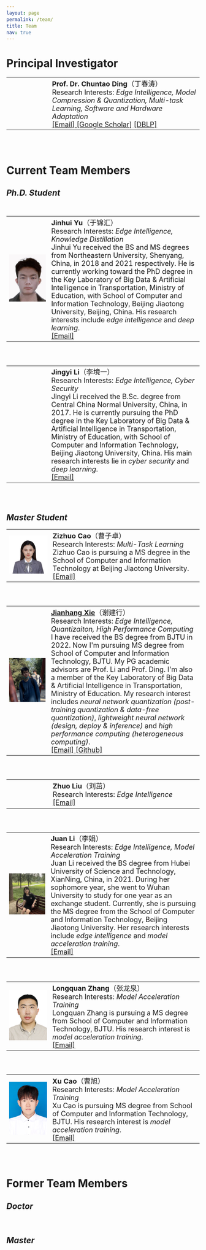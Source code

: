 ```yaml
---
layout: page
permalink: /team/
title: Team
nav: true
---
```


# **Principal Investigator**
<table  rules="none">
	<tr>
		<td width="180">
<!-- 			<left>
			<img src="/assets/img/prof_pic.jpg" width=150/>
			</left> -->
		</td>
		<td width="600" >
			<left>
				<font size="4"><b>Prof. Dr. Chuntao Ding</b>（丁春涛）<br/>
<!--                                     Director & PI <br/> -->
                                    Research Interests: <i>Edge Intelligence, Model Compression & Quantization, Multi-task Learning, Software and Hardware Adaptation</i> <br/>
									<a href="mailto:chtding@bjtu.edu.cn">[Email]   </a>
									<a href="https://scholar.google.com/citations?user=MVlO39QAAAAJ&hl=zh-CN&oi=ao">[Google Scholar]</a>
					<a href="https://dblp.org/pid/150/4003.html">[DBLP]   </a>
				</font> 
			</left>
		</td>
    </tr>
</table>
<br>
<br>

# **Current Team Members**
## *Ph.D. Student*
<br>
<table  rules="none">
	<tr>
		<td width="180">
			<left>
			<img src="/assets/img/yujinhui.png" width=150/>
			</left>
		</td>
		<td width="600" >
			<left>
				<font size="4"><b>Jinhui Yu</b>（于锦汇）<br/>
                                    Research Interests: <i>Edge Intelligence, Knowledge Distillation</i> <br/>
				     Jinhui Yu received the BS and MS degrees from Northeastern University, Shenyang, China, in 2018 and 2021 respectively. He is currently working toward the PhD degree in the Key Laboratory of Big Data & Artificial Intelligence in Transportation, Ministry of Education, with School of Computer and Information Technology, Beijing Jiaotong University, Beijing, China. His research interests include <i>edge intelligence</i> and <i>deep learning</i>. <br/>
				<a href="mailto:chuntaoding@163.com">[Email]   </a>
				</font> 
			</left>
		</td>
    </tr>
</table>
<br>
<br>

<table  rules="none">
	<tr>
		<td width="180">
<!-- 			<left>
			<img src="/assets/img/prof_pic.jpg" width=150/>
			</left> -->
		</td>
		<td width="600" >
			<left>
				<font size="4"><b>Jingyi Li</b>（李境一） <br/>
                                    Research Interests: <i>Edge Intelligence, Cyber Security</i> <br/>
Jingyi Li received the B.Sc. degree from Central China Normal University, China, in 2017. He is currently pursuing the PhD degree in the Key Laboratory of Big Data & Artificial Intelligence in Transportation, Ministry of Education, with School of Computer and Information Technology, Beijing Jiaotong University, China. His main research interests lie in <i>cyber security</i> and <i>deep learning</i>.<br/>
				<a href="mailto:22110139@bjtu.edu.cn">[Email]</a>
				</font> 
			</left>
		</td>
    </tr>
</table>
<br>
<br>

## *Master Student*
<table  rules="none">
	<tr>
		<td width="180">
			<left>
			<img src="/assets/img/caozizhuo.png" width=150/>
			</left>
		</td>
		<td width="600" >
			<left>
				<font size="4"><b>Zizhuo Cao</b>（曹子卓） <br/>
                                    Research Interests: <i>Multi-Task Learning</i> <br/>
				Zizhuo Cao is pursuing a MS degree in the School of Computer and Information Technology at Beijing Jiaotong University.<br/>
				<a href="mailto:ninelie216@gmail.com">[Email]   </a>
				</font> 
			</left>
		</td>
    </tr>
</table>
<br>
<br>

<table  rules="none">
	<tr>
		<td width="180">
			<left>
			<img src="/assets/img/jhx.png" width=150/>
			</left>
		</td>
		<td width="600" >
			<left>
				<font size="4"><b><a href="https://jianhayes.github.io/">Jianhang Xie</a></b>（谢建行）<br/>
                                    Research Interests: <i>Edge Intelligence, Quantizaiton, High Performance Computing</i> <br/>
					I have received the BS degree from BJTU in 2022. Now I'm pursuing MS degree from School of Computer and Information Technology, BJTU. My PG academic advisors are Prof. Li and Prof. Ding. I'm also a member of the Key Laboratory of Big Data & Artificial Intelligence in Transportation, Ministry of Education. My research interest includes <i>neural network quantization (post-training quantization & data-free quantization)</i>, <i>lightweight neural network (design, deploy & inference)</i> and <i>high performance computing (heterogeneous computing)</i>. <br/>
									<a href="mailto:xiejianhang@bjtu.edu.cn">[Email]   </a>
									<a href="https://github.com/jianhayes">[Github]   </a>
				</font> 
			</left>
		</td>
    </tr>
</table>
<br>
<br>

<table  rules="none">
	<tr>
		<td width="180">
<!-- 			<left>
			<img src="/assets/img/prof_pic.jpg" width=150/>
			</left> -->
		</td>
		<td width="600" >
			<left>
				<font size="4"><b>Zhuo Liu</b>（刘茁）<br/>
<!--                                     Director & PI <br/> -->
                                    Research Interests: <i>Edge Intelligence</i> <br/>
									<a href="mailto:chuntaoding@163.com">[Email]   </a>
<!-- 									<a href="https://scholar.google.com/citations?hl=zh-CN&user=k4SdlbcAAAAJ">[Google Scholar]</a> -->
				</font> 
			</left>
		</td>
    </tr>
</table>
<br>
<br>

<table  rules="none">
	<tr>
		<td width="180">
			<left>
			<img src="/assets/img/lijuan.jpg" width=150/>
			</left>
		</td>
		<td width="600" >
			<left>
				<font size="4"><b>Juan Li</b>（李娟）<br/>
                                    Research Interests: <i>Edge Intelligence, Model Acceleration Training</i> <br/>
					Juan Li received the BS degree from Hubei University of Science and Technology, XianNing, China, in 2021. During her sophomore year, she went to Wuhan University to study for one year as an exchange student. Currently, she is pursuing the MS degree from the School of Computer and Information Technology, Beijing Jiaotong University. Her research interests include <i>edge intelligence</i> and <i>model acceleration training</i>.<br/>
									<a href="mailto:lijuan_yimi@163.com">[Email]   </a>
<!-- 									<a href="https://scholar.google.com/citations?hl=zh-CN&user=k4SdlbcAAAAJ">[Google Scholar]</a> -->
				</font> 
			</left>
		</td>
    </tr>
</table>
<br>
<br>

<table  rules="none">
	<tr>
		<td width="180">
 			<left>
			<img src="/assets/img/zhanglongquan.jpg" width=150/>
			</left>
		</td>
		<td width="600" >
			<left>
				<font size="4"><b>Longquan Zhang</b>（张龙泉）<br/>
                                    Research Interests: <i>Model Acceleration Training</i> <br/>
					Longquan Zhang is pursuing a MS degree from School of Computer and Information Technology, BJTU. His research interest is <i>model acceleration training</i>.<br/>
									<a href="mailto:23125287@bjtu.edu.cn">[Email]   </a>
				</font> 
			</left>
		</td>
    </tr>
</table>
<br>
<br>

<table  rules="none">
	<tr>
		<td width="180">
			<left>
			<img src="/assets/img/caoxu.jpg" width=150/>
			</left>
		</td>
		<td width="600" >
			<left>
				<font size="4"><b>Xu Cao</b>（曹旭）<br/>
                                    Research Interests: <i>Model Acceleration Training</i> <br/>
					Xu Cao is pursuing MS degree from School of Computer and Information Technology, BJTU. His research interest is <i>model acceleration training</i>.<br/>
									<a href="mailto:codecx@sina.com">[Email]   </a>
				</font> 
			</left>
		</td>
    </tr>
</table>
<br>
<br>


# **Former Team Members**
## *Doctor*
<br>

## *Master*
<br>
